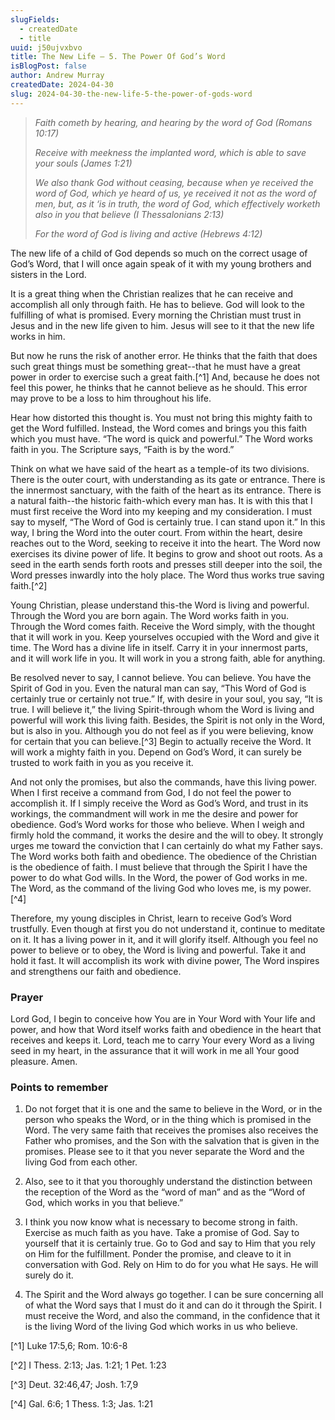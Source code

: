 ```yaml
---
slugFields:
  - createdDate
  - title
uuid: j50ujvxbvo
title: The New Life – 5. The Power Of God’s Word
isBlogPost: false
author: Andrew Murray
createdDate: 2024-04-30
slug: 2024-04-30-the-new-life-5-the-power-of-gods-word
---
```



> *Faith cometh by hearing, and hearing by the word of God (Romans 10:17)*
>
> *Receive with meekness the implanted word, which is able to save your souls (James 1:21)*
>
> *We also thank God without ceasing, because when ye received the word of God, which ye heard of us, ye received it not as the word of men, but, as it ‘is in truth, the word of God, which effectively worketh also in you that believe (I Thessalonians 2:13)*
>
> *For the word of God is living and active (Hebrews 4:12)*

The new life of a child of God depends so much on the correct usage of God’s Word, that I will once again speak of it with my young brothers and sisters in the Lord.

It is a great thing when the Christian realizes that he can receive and accomplish all only through faith. He has to believe. God will look to the fulfilling of what is promised. Every morning the Christian must trust in Jesus and in the new life given to him. Jesus will see to it that the new life works in him.

But now he runs the risk of another error. He thinks that the faith that does such great things must be something great--that he must have a great power in order to exercise such a great faith.[^1] And, because he does not feel this power, he thinks that he cannot believe as he should. This error may prove to be a loss to him throughout his life.

Hear how distorted this thought is. You must not bring this mighty faith to get the Word fulfilled. Instead, the Word comes and brings you this faith which you must have. “The word is quick and powerful.” The Word works faith in you. The Scripture says, “Faith is by the word.”

Think on what we have said of the heart as a temple-of its two divisions. There is the outer court, with understanding as its gate or entrance. There is the innermost sanctuary, with the faith of the heart as its entrance. There is a natural faith--the historic faith-which every man has. It is with this that I must first receive the Word into my keeping and my consideration. I must say to myself, “The Word of God is certainly true. I can stand upon it.” In this way, I bring the Word into the outer court. From within the heart, desire reaches out to the Word, seeking to receive it into the heart. The Word now exercises its divine power of life. It begins to grow and shoot out roots. As a seed in the earth sends forth roots and presses still deeper into the soil, the Word presses inwardly into the holy place. The Word thus works true saving faith.[^2]

Young Christian, please understand this-the Word is living and powerful. Through the Word you are born again. The Word works faith in you. Through the Word comes faith. Receive the Word simply, with the thought that it will work in you. Keep yourselves occupied with the Word and give it time. The Word has a divine life in itself. Carry it in your innermost parts, and it will work life in you. It will work in you a strong faith, able for anything.

Be resolved never to say, I cannot believe. You can believe. You have the Spirit of God in you. Even the natural man can say, “This Word of God is certainly true or certainly not true.” If, with desire in your soul, you say, “It is true. I will believe it,” the living Spirit-through whom the Word is living and powerful will work this living faith. Besides, the Spirit is not only in the Word, but is also in you. Although you do not feel as if you were believing, know for certain that you can believe.[^3] Begin to actually receive the Word. It will work a mighty faith in you. Depend on God’s Word, it can surely be trusted to work faith in you as you receive it.

And not only the promises, but also the commands, have this living power. When I first receive a command from God, I do not feel the power to accomplish it. If I simply receive the Word as God’s Word, and trust in its workings, the commandment will work in me the desire and power for obedience. God’s Word works for those who believe. When I weigh and firmly hold the command, it works the desire and the will to obey. It strongly urges me toward the conviction that I can certainly do what my Father says. The Word works both faith and obedience. The obedience of the Christian is the obedience of faith. I must believe that through the Spirit I have the power to do what God wills. In the Word, the power of God works in me. The Word, as the command of the living God who loves me, is my power.[^4]

Therefore, my young disciples in Christ, learn to receive God’s Word trustfully. Even though at first you do not understand it, continue to meditate on it. It has a living power in it, and it will glorify itself. Although you feel no power to believe or to obey, the Word is living and powerful. Take it and hold it fast. It will accomplish its work with divine power, The Word inspires and strengthens our faith and obedience.

 

### Prayer

Lord God, I begin to conceive how You are in Your Word with Your life and power, and how that Word itself works faith and obedience in the heart that receives and keeps it. Lord, teach me to carry Your every Word as a living seed in my heart, in the assurance that it will work in me all Your good pleasure. Amen.

 

### Points to remember

1. Do not forget that it is one and the same to believe in the Word, or in the person who speaks the Word, or in the thing which is promised in the Word. The very same faith that receives the promises also receives the Father who promises, and the Son with the salvation that is given in the promises. Please see to it that you never separate the Word and the living God from each other.

2. Also, see to it that you thoroughly understand the distinction between the reception of the Word as the “word of man” and as the “Word of God, which works in you that believe.”

3. I think you now know what is necessary to become strong in faith. Exercise as much faith as you have. Take a promise of God. Say to yourself that it is certainly true. Go to God and say to Him that you rely on Him for the fulfillment. Ponder the promise, and cleave to it in conversation with God. Rely on Him to do for you what He says. He will surely do it.

4. The Spirit and the Word always go together. I can be sure concerning all of what the Word says that I must do it and can do it through the Spirit. I must receive the Word, and also the command, in the confidence that it is the living Word of the living God which works in us who believe.

 

[^1] Luke 17:5,6; Rom. 10:6-8

[^2] I Thess. 2:13; Jas. 1:21; 1 Pet. 1:23

[^3] Deut. 32:46,47; Josh. 1:7,9

[^4] Gal. 6:6; 1 Thess. 1:3; Jas. 1:21
